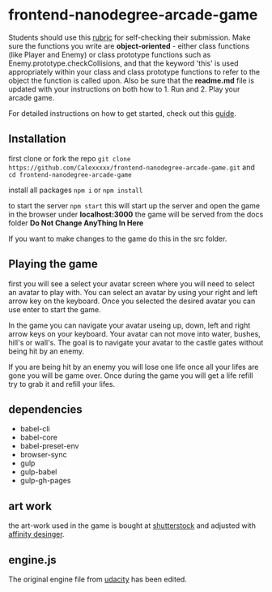 # frontend-nanodegree-arcade-game

Students should use this [rubric](https://review.udacity.com/#!/projects/2696458597/rubric) for self-checking their submission. Make sure the functions you write are **object-oriented** - either class functions (like Player and Enemy) or class prototype functions such as Enemy.prototype.checkCollisions, and that the keyword 'this' is used appropriately within your class and class prototype functions to refer to the object the function is called upon. Also be sure that the **readme.md** file is updated with your instructions on both how to 1. Run and 2. Play your arcade game.

For detailed instructions on how to get started, check out this [guide](https://docs.google.com/document/d/1v01aScPjSWCCWQLIpFqvg3-vXLH2e8_SZQKC8jNO0Dc/pub?embedded=true).

## Installation

first clone or fork the repo
`git clone https://github.com/Calexxxxx/frontend-nanodegree-arcade-game.git` and `cd frontend-nanodegree-arcade-game`

install all packages
`npm i` or `npm install`

to start the server
`npm start`
this will start up the server and open the game in the browser under **localhost:3000**
the game will be served from the docs folder **Do Not Change AnyThing In Here**

If you want to make changes to the game do this in the src folder.

## Playing the game

first you will see a select your avatar screen where you will need to select an avatar to play with.
You can select an avatar by using your right and left arrow key on the keyboard.
Once you selected the desired avatar you can use enter to start the game.

In the game you can navigate your avatar useing up, down, left and right arrow keys on your keyboard.
Your avatar can not move into water, bushes, hill's or wall's.
The goal is to navigate your avatar to the castle gates without being hit by an enemy.

If you are being hit by an enemy you will lose one life once all your lifes are gone you will be game over.
Once during the game you will get a life refill try to grab it and refill your lifes.

## dependencies

* babel-cli
* babel-core
* babel-preset-env
* browser-sync
* gulp
* gulp-babel
* gulp-gh-pages

## art work

the art-work used in the game is bought at [shutterstock](https://www.shutterstock.com) and adjusted with [affinity desinger](https://affinity.serif.com/en-gb/).

## engine.js

The original engine file from [udacity](https://github.com/udacity/frontend-nanodegree-arcade-game) has been edited.

